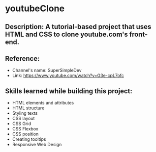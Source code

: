# youtubeClone  

## **Description**: A tutorial-based project that uses HTML and CSS to clone youtube.com's front-end.

## **Reference**: 
- Channel's name: SuperSimpleDev 
- Link: https://www.youtube.com/watch?v=G3e-cpL7ofc

## Skills learned while building this project:  
- HTML elements and attributes
- HTML structure
- Styling texts
- CSS layout
- CSS Grid
- CSS Flexbox
- CSS position
- Creating tooltips
- Responsive Web Design
